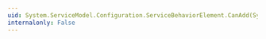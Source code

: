 ```yaml
---
uid: System.ServiceModel.Configuration.ServiceBehaviorElement.CanAdd(System.ServiceModel.Configuration.BehaviorExtensionElement)
internalonly: False
---
```

